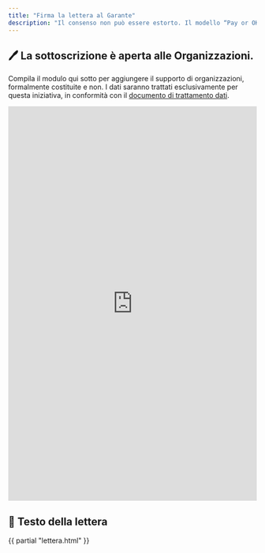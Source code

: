 ```yaml
---
title: "Firma la lettera al Garante"
description: "Il consenso non può essere estorto. Il modello “Pay or OK” non è una scelta: è una violazione dei principi fondamentali del GDPR."
---
```


## 🖊️ La sottoscrizione è aperta alle Organizzazioni.

Compila il modulo qui sotto per aggiungere il supporto di organizzazioni, formalmente costituite e non. I dati saranno trattati esclusivamente per questa iniziativa, in conformità con il [documento di trattamento dati](/trattamento-dati/).

<iframe src="https://cryptpad.fr/form/#/2/form/view/EPjteht4EqD5d3c0kc8knQgbSb7FqzLnkhg-wKhfuVo/embed/"style="width:100%; height:800px; border:none;"></iframe>

## 📄 Testo della lettera

{{ partial "lettera.html" }}

